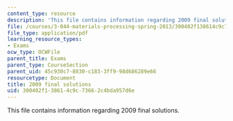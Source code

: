 ```yaml
---
content_type: resource
description: 'This file contains information regarding 2009 final solutions. '
file: /courses/3-044-materials-processing-spring-2013/300402f138614c9c73662c4bda957d6e_MIT3_044S13_2009finalsolns.pdf
file_type: application/pdf
learning_resource_types:
- Exams
ocw_type: OCWFile
parent_title: Exams
parent_type: CourseSection
parent_uid: 45c930c7-8030-c183-3ff9-98d686289e66
resourcetype: Document
title: 2009 final solutions
uid: 300402f1-3861-4c9c-7366-2c4bda957d6e
---
```

This file contains information regarding 2009 final solutions. 


